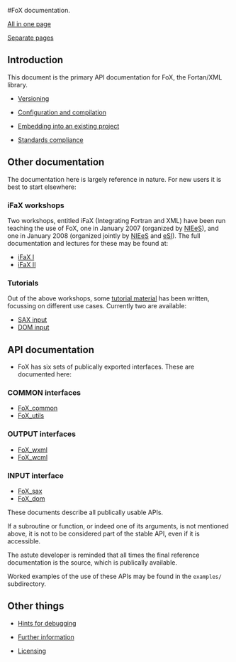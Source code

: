 #FoX documentation.

[All in one page](FoX_DoX.html)

[Separate pages](FoX.html)
## Introduction

This document is the primary API documentation for FoX, the Fortan/XML library.

* [Versioning](|Versioning|)

* [Configuration and compilation](|Compilation|)

* [Embedding into an existing project](|Embedding|)

* [Standards compliance](|Standards|)

## Other documentation

The documentation here is largely reference in nature. For new users it is best to start elsewhere:

### iFaX workshops

Two workshops, entitled iFaX (Integrating Fortran and XML) have been run teaching the use of FoX, one in January 2007 (organized by [NIEeS](http://www.niees.ac.uk)), and one in January 2008 (organized jointly by [NIEeS](http://www.niees.ac.uk) and [eSI](http://www.nesc.ac.uk/esi/)). The full documentation and lectures for these may be found at:

* [iFaX I](http://buffalo.niees.group.cam.ac.uk/archive2.php?event_details=ifax)
* [iFaX II](http://www.nesc.ac.uk/action/esi/contribution.cfm?Title=841)

### Tutorials

Out of the above workshops, some [tutorial material](http://www.uszla.me.uk/FoX/iFaX/) has been written, focussing on different use cases. Currently two are available:

* [SAX input](http://www.uszla.me.uk/FoX/iFaX/iFaX.4/iFaX.4.html)
* [DOM input](http://www.uszla.me.uk/FoX/iFaX/iFaX.5/iFaX.5.html)

## API documentation

* FoX has six sets of publically exported interfaces. These are documented here:

### COMMON interfaces

* [FoX_common](|FoX_common|)
* [FoX_utils](|FoX_utils|)

### OUTPUT interfaces

* [FoX_wxml](|FoX_wxml|)
* [FoX_wcml](|FoX_wcml|)

### INPUT interface

* [FoX_sax](|FoX_sax|)
* [FoX_dom](|FoX_dom|)

These documents describe all publically usable APIs.

If a subroutine or function, or indeed one of its arguments, is not mentioned above, it is not to be considered part of the stable API, even if it is accessible.

The astute developer is reminded that all times the final reference documentation is the source, which is publically available.

Worked examples of the use of these APIs may be found in the `examples/` subdirectory.

## Other things

* [Hints for debugging](|Debugging|)

* [Further information](|Information|)

* [Licensing](|Licensing|)
